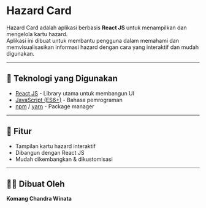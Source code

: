 # Hazard Card

Hazard Card adalah aplikasi berbasis **React JS** untuk menampilkan dan mengelola kartu hazard.  
Aplikasi ini dibuat untuk membantu pengguna dalam memahami dan memvisualisasikan informasi hazard dengan cara yang interaktif dan mudah digunakan.

---

## 🚀 Teknologi yang Digunakan

- [React JS](https://react.dev/) - Library utama untuk membangun UI
- [JavaScript (ES6+)](https://developer.mozilla.org/en-US/docs/Web/JavaScript) - Bahasa pemrograman
- [npm](https://www.npmjs.com/) / [yarn](https://yarnpkg.com/) - Package manager

---

## 📖 Fitur

- Tampilan kartu hazard interaktif
- Dibangun dengan React JS
- Mudah dikembangkan & dikustomisasi

---

## 👨‍💻 Dibuat Oleh

**Komang Chandra Winata**
